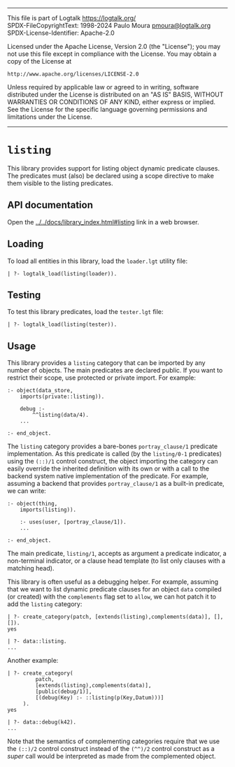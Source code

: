 ________________________________________________________________________

This file is part of Logtalk <https://logtalk.org/>  
SPDX-FileCopyrightText: 1998-2024 Paulo Moura <pmoura@logtalk.org>  
SPDX-License-Identifier: Apache-2.0

Licensed under the Apache License, Version 2.0 (the "License");
you may not use this file except in compliance with the License.
You may obtain a copy of the License at

    http://www.apache.org/licenses/LICENSE-2.0

Unless required by applicable law or agreed to in writing, software
distributed under the License is distributed on an "AS IS" BASIS,
WITHOUT WARRANTIES OR CONDITIONS OF ANY KIND, either express or implied.
See the License for the specific language governing permissions and
limitations under the License.
________________________________________________________________________


`listing`
=========

This library provides support for listing object dynamic predicate clauses.
The predicates must (also) be declared using a scope directive to make them
visible to the listing predicates.


API documentation
-----------------

Open the [../../docs/library_index.html#listing](../../docs/library_index.html#listing)
link in a web browser.


Loading
-------

To load all entities in this library, load the `loader.lgt` utility file:

	| ?- logtalk_load(listing(loader)).


Testing
-------

To test this library predicates, load the `tester.lgt` file:

	| ?- logtalk_load(listing(tester)).


Usage
-----

This library provides a `listing` category that can be imported by any number
of objects. The main predicates are declared public. If you want to restrict
their scope, use protected or private import. For example:

	:- object(data_store,
		imports(private::listing)).

		debug :-
			^^listing(data/4).
		...

	:- end_object.

The `listing` category provides a bare-bones `portray_clause/1` predicate
implementation. As this predicate is called (by the `listing/0-1` predicates)
using the `(::)/1` control construct, the object importing the category can
easily override the inherited definition with its own or with a call to the
backend system native implementation of the predicate. For example, assuming
a backend that provides `portray_clause/1` as a built-in predicate, we can
write:

	:- object(thing,
		imports(listing)).

		:- uses(user, [portray_clause/1]).
		...

	:- end_object.

The main predicate, `listing/1`, accepts as argument a predicate indicator,
a non-terminal indicator, or a clause head template (to list only clauses
with a matching head).

This library is often useful as a debugging helper. For example, assuming
that we want to list dynamic predicate clauses for an object `data` compiled
(or created) with the `complements` flag set to `allow`, we can hot patch it
to add the `listing` category:

	| ?- create_category(patch, [extends(listing),complements(data)], [], []).
	yes

	| ?- data::listing.
	...

Another example:

	| ?- create_category(
	         patch,
	         [extends(listing),complements(data)],
	         [public(debug/1)],
	         [(debug(Key) :- ::listing(p(Key,Datum)))]
	     ).
	yes

	| ?- data::debug(k42).
	...

Note that the semantics of complementing categories require that we use the
`(::)/2` control construct instead of the `(^^)/2` control construct as a
_super_ call would be interpreted as made from the complemented object.
